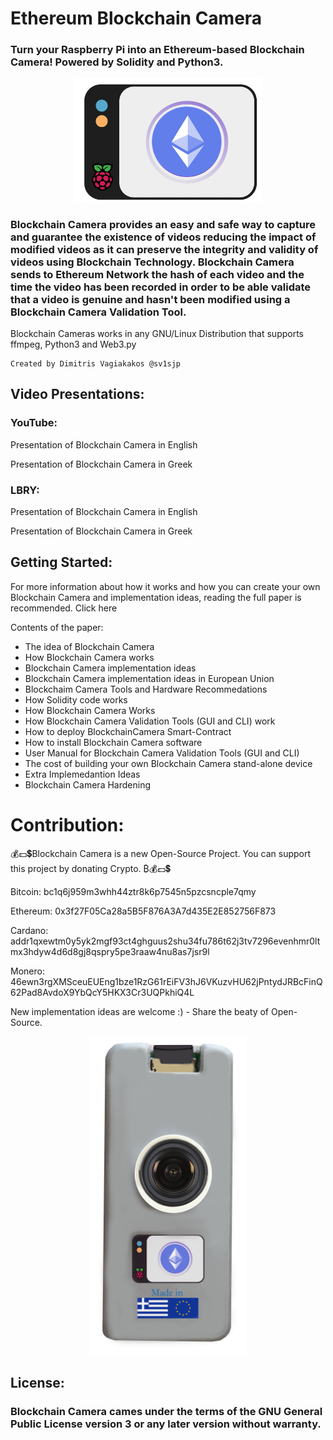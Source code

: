 # Ethereum Blockchain Camera

### Turn your Raspberry Pi into an Ethereum-based Blockchain Camera! Powered by Solidity and Python3.

<p align="center"><img src="https://github.com/sv1sjp/Blockchain_Camera/blob/main/icons/logo.png" width="300">
  
### Blockchain Camera provides an easy and safe way to capture and guarantee the existence of videos reducing the impact of modified videos as it can preserve the integrity and validity of videos using Blockchain Technology. Blockchain Camera sends to Ethereum Network the hash of each video and the time the video has been recorded in order to be able validate that a video is genuine and hasn't been modified using a Blockchain Camera Validation Tool. 

Blockchain Cameras works in any GNU/Linux Distribution that supports ffmpeg, Python3 and Web3.py

```
Created by Dimitris Vagiakakos @sv1sjp
```

## Video Presentations:

### YouTube:

Presentation of Blockchain Camera in English

Presentation of Blockchain Camera in Greek

### LBRY:

Presentation of Blockchain Camera in English

Presentation of Blockchain Camera in Greek


## Getting Started:
For more information about how it works and how you can create your own Blockchain Camera and implementation ideas, reading the full paper is recommended. 
Click here

Contents of the paper:
- The idea of Blockchain Camera
- How Blockchain Camera works
- Blockchain Camera implementation ideas
- Blockchain Camera implementation ideas in European Union
- Blockchaim Camera Tools and Hardware Recommedations
- How Solidity code works
- How Blockchain Camera Works
- How Blockchain Camera Validation Tools (GUI and CLI) work
- How to deploy BlockchainCamera Smart-Contract
- How to install Blockchain Camera software
- User Manual for Blockchain Camera Validation Tools (GUI and CLI)
- The cost of building your own Blockchain Camera stand-alone device
- Extra Implemedantion Ideas
- Blockchain Camera Hardening


# Contribution:
💰💵💲Blockchain Camera is a new Open-Source Project. You can support this project by donating Crypto. ₿💰💵💲

Bitcoin: bc1q6j959m3whh44ztr8k6p7545n5pzcsncple7qmy

Ethereum: 0x3f27F05Ca28a5B5F876A3A7d435E2E852756F873

Cardano: addr1qxewtm0y5yk2mgf93ct4ghguus2shu34fu786t62j3tv7296evenhmr0ltmx3hdyw4d6d8gj8qspry5pe3raaw4nu8as7jsr9l

Monero: 46ewn3rgXMSceuEUEng1bze1RzG61rEiFV3hJ6VKuzvHU62jPntydJRBcFinQ62Pad8AvdoX9YbQcY5HKX3Cr3UQPkhiQ4L

New implementation ideas are welcome :) - Share the beaty of Open-Source.

 <p align="center"><img src="https://github.com/sv1sjp/Blockchain_Camera/blob/main/icons/proof_of_concept.png" width="250">
 
## License:
### Blockchain Camera  cames under the terms of the GNU General Public License version 3 or any later version without warranty.

